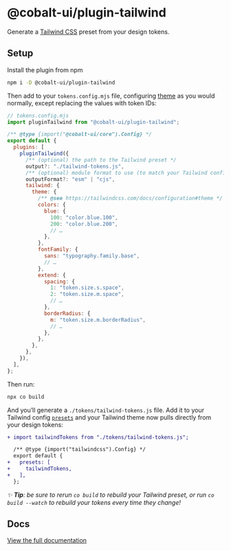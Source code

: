 # @cobalt-ui/plugin-tailwind

Generate a [Tailwind CSS](https://tailwindcss.com/) preset from your design tokens.

## Setup

Install the plugin from npm

```bash
npm i -D @cobalt-ui/plugin-tailwind
```

Then add to your `tokens.config.mjs` file, configuring [theme](https://tailwindcss.com/docs/configuration#theme) as you would normally, except replacing the values with token IDs:

```js
// tokens.config.mjs
import pluginTailwind from "@cobalt-ui/plugin-tailwind";

/** @type {import("@cobalt-ui/core").Config} */
export default {
  plugins: [
    pluginTailwind({
      /** (optional) the path to the Tailwind preset */
      output?: "./tailwind-tokens.js",
      /** (optional) module format to use (to match your Tailwind config) */
      outputFormat?: "esm" | "cjs",
      tailwind: {
        theme: {
          /** @see https://tailwindcss.com/docs/configuration#theme */
          colors: {
            blue: {
              100: "color.blue.100",
              200: "color.blue.200",
              // …
            },
          },
          fontFamily: {
            sans: "typography.family.base",
            // …
          },
          extend: {
            spacing: {
              1: "token.size.s.space",
              2: "token.size.m.space",
              // …
            },
            borderRadius: {
              m: "token.size.m.borderRadius",
              // …
            },
          },
        },
      },
    }),
  ],
};
```

Then run:

```sh
npx co build
```

And you’ll generate a `./tokens/tailwind-tokens.js` file. Add it to your Tailwind config [`presets`](https://tailwindcss.com/docs/configuration#presets) and your Tailwind theme now pulls directly from your design tokens:

```diff
+ import tailwindTokens from "./tokens/tailwind-tokens.js";

  /** @type {import("tailwindcss").Config} */
  export default {
+   presets: [
+     tailwindTokens,
+   ],
  };
```

_✨ **Tip**: be sure to rerun `co build` to rebuild your Tailwind preset, or run `co build --watch` to rebuild your tokens every time they change!_

## Docs

[View the full documentation](https://cobalt-ui.pages.dev/integrations/tailwind)
